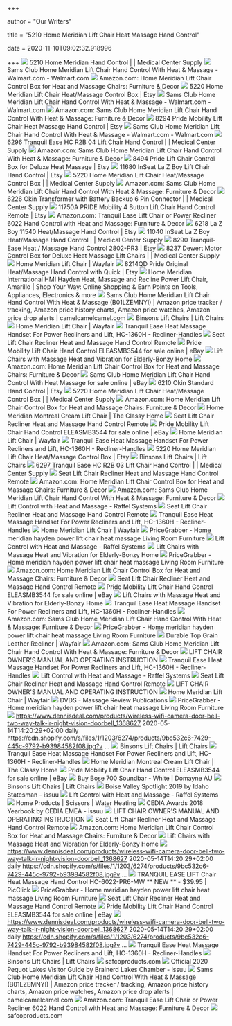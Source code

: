 +++
        
author = "Our Writers"
        
title = "5210 Home Meridian Lift Chair Heat Massage Hand Control"
        
date = 2020-11-10T09:02:32.918996
        
+++
[ ![](https://i2.wp.com/medicalcentersupply.com/wp-content/uploads/2018/10/5210-Controller.jpg?fit=600%2C600&ssl=1)](https://i2.wp.com/medicalcentersupply.com/wp-content/uploads/2018/10/5210-Controller.jpg?fit=600%2C600&ssl=1) 5210 Home Meridian Hand Control | | Medical Center Supply
[ ![](https://i5.walmartimages.com/asr/44539b6e-b5b5-422b-a4de-f275ffaf2249_1.f203d6af79b0feb60be9cdd5229c7ca3.jpeg)](https://i5.walmartimages.com/asr/44539b6e-b5b5-422b-a4de-f275ffaf2249_1.f203d6af79b0feb60be9cdd5229c7ca3.jpeg) Sams Club Home Meridian Lift Chair Hand Control With Heat & Massage -  Walmart.com - Walmart.com
[ ![](https://images-na.ssl-images-amazon.com/images/I/71O57b69SWL._AC_SX466_.jpg)](https://images-na.ssl-images-amazon.com/images/I/71O57b69SWL._AC_SX466_.jpg) Amazon.com: Home Meridian Lift Chair Control Box for Heat and Massage Chairs:  Furniture & Decor
[ ![](https://i.etsystatic.com/20611928/r/il/773a78/1995578541/il_570xN.1995578541_eji6.jpg)](https://i.etsystatic.com/20611928/r/il/773a78/1995578541/il_570xN.1995578541_eji6.jpg) 5220 Home Meridian Lift Chair Heat/Massage Control Box | Etsy
[ ![](https://i5.walmartimages.com/asr/3c306f04-6aee-4cde-8212-73c1a1e167fa_1.75a1bd0d223a872298536aa873e1c789.jpeg)](https://i5.walmartimages.com/asr/3c306f04-6aee-4cde-8212-73c1a1e167fa_1.75a1bd0d223a872298536aa873e1c789.jpeg) Sams Club Home Meridian Lift Chair Hand Control With Heat & Massage -  Walmart.com - Walmart.com
[ ![](https://images-na.ssl-images-amazon.com/images/I/61X5yqT85fL._AC_SL1182_.jpg)](https://images-na.ssl-images-amazon.com/images/I/61X5yqT85fL._AC_SL1182_.jpg) Amazon.com: Sams Club Home Meridian Lift Chair Hand Control With Heat &  Massage: Furniture & Decor
[ ![](https://i.etsystatic.com/20611928/r/il/644e49/1994305861/il_570xN.1994305861_4ybe.jpg)](https://i.etsystatic.com/20611928/r/il/644e49/1994305861/il_570xN.1994305861_4ybe.jpg) 8294 Pride Mobility Lift Chair Heat Massage Hand Control | Etsy
[ ![](https://i5.walmartimages.com/asr/70c6f49a-3fea-4fa8-8ce2-a665229f8f3a_1.ba75f8e0182c67de3f8b66a5a92019ff.jpeg)](https://i5.walmartimages.com/asr/70c6f49a-3fea-4fa8-8ce2-a665229f8f3a_1.ba75f8e0182c67de3f8b66a5a92019ff.jpeg) Sams Club Home Meridian Lift Chair Hand Control With Heat & Massage -  Walmart.com - Walmart.com
[ ![](https://i0.wp.com/medicalcentersupply.com/wp-content/uploads/2018/11/6296-188x300.jpg?fit=188%2C300&ssl=1)](https://i0.wp.com/medicalcentersupply.com/wp-content/uploads/2018/11/6296-188x300.jpg?fit=188%2C300&ssl=1) 6296 Tranquil Ease HC R2B 04 Lift Chair Hand Control | | Medical Center  Supply
[ ![](https://images-na.ssl-images-amazon.com/images/I/81w6pNCXTVL._AC_UL320_SR240,320_.jpg)](https://images-na.ssl-images-amazon.com/images/I/81w6pNCXTVL._AC_UL320_SR240,320_.jpg) Amazon.com: Sams Club Home Meridian Lift Chair Hand Control With Heat &  Massage: Furniture & Decor
[ ![](https://i.etsystatic.com/20611928/r/il/bbf448/1946762194/il_570xN.1946762194_ovy7.jpg)](https://i.etsystatic.com/20611928/r/il/bbf448/1946762194/il_570xN.1946762194_ovy7.jpg) 8494 Pride Lift Chair Control Box for Deluxe Heat Massage | Etsy
[ ![](https://i.etsystatic.com/20611928/r/il/5838f8/1995595773/il_570xN.1995595773_arkk.jpg)](https://i.etsystatic.com/20611928/r/il/5838f8/1995595773/il_570xN.1995595773_arkk.jpg) 11680 InSeat La Z Boy Lift Chair Hand Control | Etsy
[ ![](https://i0.wp.com/medicalcentersupply.com/wp-content/uploads/2018/11/5220-720x380.jpg?resize=300%2C300&ssl=1)](https://i0.wp.com/medicalcentersupply.com/wp-content/uploads/2018/11/5220-720x380.jpg?resize=300%2C300&ssl=1) 5220 Home Meridian Lift Chair Heat/Massage Control Box | | Medical Center  Supply
[ ![](https://images-na.ssl-images-amazon.com/images/I/61EsPA7qAcL._AC_SL1178_.jpg)](https://images-na.ssl-images-amazon.com/images/I/61EsPA7qAcL._AC_SL1178_.jpg) Amazon.com: Sams Club Home Meridian Lift Chair Hand Control With Heat &  Massage: Furniture & Decor
[ ![](https://i1.wp.com/medicalcentersupply.com/wp-content/uploads/IMG-3119.jpg?fit=2048%2C2048&ssl=1)](https://i1.wp.com/medicalcentersupply.com/wp-content/uploads/IMG-3119.jpg?fit=2048%2C2048&ssl=1) 6226 Okin Transformer with Battery Backup 6 Pin Connector | | Medical  Center Supply
[ ![](https://i.etsystatic.com/20611928/r/il/c41aaa/1994235375/il_570xN.1994235375_hqte.jpg)](https://i.etsystatic.com/20611928/r/il/c41aaa/1994235375/il_570xN.1994235375_hqte.jpg) 11750A PRIDE Mobility 4 Button Lift Chair Hand Control Remote | Etsy
[ ![](https://m.media-amazon.com/images/I/41ehTWCivcL._AC_SS350_.jpg)](https://m.media-amazon.com/images/I/41ehTWCivcL._AC_SS350_.jpg) Amazon.com: Tranquil Ease Lift Chair or Power Recliner 6022 Hand Control  with Heat and Massage: Furniture & Decor
[ ![](https://i.etsystatic.com/20611928/r/il/07ccd7/1998589333/il_570xN.1998589333_6tzm.jpg)](https://i.etsystatic.com/20611928/r/il/07ccd7/1998589333/il_570xN.1998589333_6tzm.jpg) 6218 La Z Boy 11540 Heat/Massage Hand Control | Etsy
[ ![](https://i1.wp.com/medicalcentersupply.com/wp-content/uploads/2018/11/11040-Full-150x150.jpg?fit=150%2C150&ssl=1)](https://i1.wp.com/medicalcentersupply.com/wp-content/uploads/2018/11/11040-Full-150x150.jpg?fit=150%2C150&ssl=1) 11040 InSeat La Z Boy Heat/Massage Hand Control | | Medical Center Supply
[ ![](https://i.etsystatic.com/20611928/r/il/7c0c5a/1998551295/il_570xN.1998551295_2pt8.jpg)](https://i.etsystatic.com/20611928/r/il/7c0c5a/1998551295/il_570xN.1998551295_2pt8.jpg) 8290 Tranquil-Ease Heat / Massage Hand Control 2802-PR3 | Etsy
[ ![](https://medicalcentersupply.com/wp-content/uploads/2018/12/8237pic.jpg)](https://medicalcentersupply.com/wp-content/uploads/2018/12/8237pic.jpg) 8237 Dewert Motor Control Box for Deluxe Heat Massage Lift Chairs | |  Medical Center Supply
[ ![](https://secure.img1-fg.wfcdn.com/im/32064882/resize-h310-w310%5Ecompr-r85/1102/110240443/haro-power-lift-assist-recliner-with-massage-and-heating.jpg)](https://secure.img1-fg.wfcdn.com/im/32064882/resize-h310-w310%5Ecompr-r85/1102/110240443/haro-power-lift-assist-recliner-with-massage-and-heating.jpg) Home Meridian Lift Chair | Wayfair
[ ![](https://i.etsystatic.com/20611928/r/il/b55b3e/1998465141/il_570xN.1998465141_b8vb.jpg)](https://i.etsystatic.com/20611928/r/il/b55b3e/1998465141/il_570xN.1998465141_b8vb.jpg) 8214QD Pride Original Heat/Massage Hand Control with Quick | Etsy
[ ![](https://s2.sywcdn.net/getImage?url=http%3A%2F%2Fscene7.samsclub.com%2Fis%2Fimage%2Fsamsclub%2F0060587623017_A%3F%24img_size_211x208%24&t=Product&w=380&h=380&qlt=100&mrg=1&str=1&s=219d2312dca4ba87b6005d249f8dbfe1)](https://s2.sywcdn.net/getImage?url=http%3A%2F%2Fscene7.samsclub.com%2Fis%2Fimage%2Fsamsclub%2F0060587623017_A%3F%24img_size_211x208%24&t=Product&w=380&h=380&qlt=100&mrg=1&str=1&s=219d2312dca4ba87b6005d249f8dbfe1) Home Meridian International HMI Hayden Heat, Massage and Recline Power Lift  Chair, Amarillo | Shop Your Way: Online Shopping & Earn Points on Tools,  Appliances, Electronics & more
[ ![](https://charts.camelcamelcamel.com/us/B01LZEMNYI/new.png?force=1&zero=0&w=358&h=430&desired=false&legend=0&ilt=1&tp=all&fo=0&lang=en)](https://charts.camelcamelcamel.com/us/B01LZEMNYI/new.png?force=1&zero=0&w=358&h=430&desired=false&legend=0&ilt=1&tp=all&fo=0&lang=en) Sams Club Home Meridian Lift Chair Hand Control With Heat & Massage  (B01LZEMNYI) | Amazon price tracker / tracking, Amazon price history  charts, Amazon price watches, Amazon price drop alerts | camelcamelcamel.com
[ ![](https://scontent-sea1-1.cdninstagram.com/v/t51.2885-15/e35/p1080x1080/67316529_411378503058548_2098475038476493859_n.jpg?_nc_ht=scontent-sea1-1.cdninstagram.com&oh=5906c59327e450f2d9e3938396cdc1be&oe=5DCD979C&ig_cache_key=MjEwNDI0Mjg4ODQ0ODY1MDg3Nw%3D%3D.2)](https://scontent-sea1-1.cdninstagram.com/v/t51.2885-15/e35/p1080x1080/67316529_411378503058548_2098475038476493859_n.jpg?_nc_ht=scontent-sea1-1.cdninstagram.com&oh=5906c59327e450f2d9e3938396cdc1be&oe=5DCD979C&ig_cache_key=MjEwNDI0Mjg4ODQ0ODY1MDg3Nw%3D%3D.2) Binsons Lift Chairs | Lift Chairs
[ ![](https://secure.img1-fg.wfcdn.com/im/80517390/resize-h310-w310%5Ecompr-r85/1144/114486322/aedyn-massage-power-lift-assist-recliner.jpg)](https://secure.img1-fg.wfcdn.com/im/80517390/resize-h310-w310%5Ecompr-r85/1144/114486322/aedyn-massage-power-lift-assist-recliner.jpg) Home Meridian Lift Chair | Wayfair
[ ![](https://cdn11.bigcommerce.com/s-efwqjb8mxd/images/stencil/1280x1280/products/4352/14377/HANDSET023-1_rkefyo__79224.1559668122.jpg?c=2)](https://cdn11.bigcommerce.com/s-efwqjb8mxd/images/stencil/1280x1280/products/4352/14377/HANDSET023-1_rkefyo__79224.1559668122.jpg?c=2) Tranquil Ease Heat Massage Handset For Power Recliners and Lift, HC-1360H -  Recliner-Handles
[ ![](https://www.shop.mobilemobilityservices.com/images/41DuzUeYC3L.jpg)](https://www.shop.mobilemobilityservices.com/images/41DuzUeYC3L.jpg) Seat Lift Chair Recliner Heat and Massage Hand Control Remote
[ ![](https://i.ebayimg.com/images/g/HhsAAOSwuCBeRr2f/s-l1600.png)](https://i.ebayimg.com/images/g/HhsAAOSwuCBeRr2f/s-l1600.png) Pride Mobility Lift Chair Hand Control ELEASMB3544 for sale online | eBay
[ ![](https://cdn.shopify.com/s/files/1/0263/8000/9571/products/71B-49ikJoL._AC_SL1200_512x512.jpg?v=1583984148)](https://cdn.shopify.com/s/files/1/0263/8000/9571/products/71B-49ikJoL._AC_SL1200_512x512.jpg?v=1583984148) Lift Chairs with Massage Heat and Vibration for Elderly-Bonzy Home
[ ![](https://images-na.ssl-images-amazon.com/images/I/41EfOM2C5EL._SR600%2C315_PIWhiteStrip%2CBottomLeft%2C0%2C35_PIStarRatingFOURANDHALF%2CBottomLeft%2C360%2C-6_SR600%2C315_SCLZZZZZZZ_FMpng_BG255%2C255%2C255.jpg)](https://images-na.ssl-images-amazon.com/images/I/41EfOM2C5EL._SR600%2C315_PIWhiteStrip%2CBottomLeft%2C0%2C35_PIStarRatingFOURANDHALF%2CBottomLeft%2C360%2C-6_SR600%2C315_SCLZZZZZZZ_FMpng_BG255%2C255%2C255.jpg) Amazon.com: Home Meridian Lift Chair Control Box for Heat and Massage Chairs:  Furniture & Decor
[ ![](https://i.ebayimg.com/images/g/j8sAAOSwDLhdKNIB/s-l225.jpg)](https://i.ebayimg.com/images/g/j8sAAOSwDLhdKNIB/s-l225.jpg) Sams Club Home Meridian Lift Chair Hand Control With Heat Massage for sale  online | eBay
[ ![](https://i.etsystatic.com/20611928/r/il/b1e3db/1951068190/il_570xN.1951068190_51gd.jpg)](https://i.etsystatic.com/20611928/r/il/b1e3db/1951068190/il_570xN.1951068190_51gd.jpg) 6210 Okin Standard Hand Control | Etsy
[ ![](https://i0.wp.com/medicalcentersupply.com/wp-content/uploads/2018/11/5220-Closeup2-210x160.jpg?fit=210%2C160&ssl=1)](https://i0.wp.com/medicalcentersupply.com/wp-content/uploads/2018/11/5220-Closeup2-210x160.jpg?fit=210%2C160&ssl=1) 5220 Home Meridian Lift Chair Heat/Massage Control Box | | Medical Center  Supply
[ ![](https://m.media-amazon.com/images/I/91XSoJis26L._AC_SS350_.jpg)](https://m.media-amazon.com/images/I/91XSoJis26L._AC_SS350_.jpg) Amazon.com: Home Meridian Lift Chair Control Box for Heat and Massage Chairs:  Furniture & Decor
[ ![](http://www.theclassyhome.com/catalog/RH-DS-1667-016-050-S.jpg)](http://www.theclassyhome.com/catalog/RH-DS-1667-016-050-S.jpg) Home Meridian Montreal Cream Lift Chair | The Classy Home
[ ![](https://www.shop.mobilemobilityservices.com/media/deluxe-heat-massage-accessory-hand-control-for-golden-technologies-lift-chairs-hv3001-1(1).jpg)](https://www.shop.mobilemobilityservices.com/media/deluxe-heat-massage-accessory-hand-control-for-golden-technologies-lift-chairs-hv3001-1(1).jpg) Seat Lift Chair Recliner Heat and Massage Hand Control Remote
[ ![](https://i.ebayimg.com/images/g/FacAAOSwwp9eTqqL/s-l300.jpg)](https://i.ebayimg.com/images/g/FacAAOSwwp9eTqqL/s-l300.jpg) Pride Mobility Lift Chair Hand Control ELEASMB3544 for sale online | eBay
[ ![](https://secure.img1-fg.wfcdn.com/im/92512032/resize-h310-w310%5Ecompr-r85/9161/91617971/power-lift-assist-recliner.jpg)](https://secure.img1-fg.wfcdn.com/im/92512032/resize-h310-w310%5Ecompr-r85/9161/91617971/power-lift-assist-recliner.jpg) Home Meridian Lift Chair | Wayfair
[ ![](https://cdn11.bigcommerce.com/s-efwqjb8mxd/images/stencil/1280x1280/products/4352/17452/HANDSET023-2_ttxeem__88206.1584480346.jpg?c=2)](https://cdn11.bigcommerce.com/s-efwqjb8mxd/images/stencil/1280x1280/products/4352/17452/HANDSET023-2_ttxeem__88206.1584480346.jpg?c=2) Tranquil Ease Heat Massage Handset For Power Recliners and Lift, HC-1360H -  Recliner-Handles
[ ![](https://i.etsystatic.com/20611928/r/il/8a0f80/1948041498/il_570xN.1948041498_b769.jpg)](https://i.etsystatic.com/20611928/r/il/8a0f80/1948041498/il_570xN.1948041498_b769.jpg) 5220 Home Meridian Lift Chair Heat/Massage Control Box | Etsy
[ ![](https://scontent-sjc3-1.cdninstagram.com/v/t51.2885-15/e35/s320x320/66808171_454648045389441_672362708690210935_n.jpg?_nc_ht=scontent-sjc3-1.cdninstagram.com&_nc_cat=109&oh=aee004a66a5c0208c6c0e4ba23455b15&oe=5E327532&ig_cache_key=MjExMTc2NjQyOTUxOTYwNDc5MA%3D%3D.2)](https://scontent-sjc3-1.cdninstagram.com/v/t51.2885-15/e35/s320x320/66808171_454648045389441_672362708690210935_n.jpg?_nc_ht=scontent-sjc3-1.cdninstagram.com&_nc_cat=109&oh=aee004a66a5c0208c6c0e4ba23455b15&oe=5E327532&ig_cache_key=MjExMTc2NjQyOTUxOTYwNDc5MA%3D%3D.2) Binsons Lift Chairs | Lift Chairs
[ ![](https://i1.wp.com/medicalcentersupply.com/wp-content/uploads/2018/12/6297-174x300.jpg?fit=174%2C300&ssl=1)](https://i1.wp.com/medicalcentersupply.com/wp-content/uploads/2018/12/6297-174x300.jpg?fit=174%2C300&ssl=1) 6297 Tranquil Ease HC R2B 03 Lift Chair Hand Control | | Medical Center  Supply
[ ![](https://www.shop.mobilemobilityservices.com/media/2-button-hand-control-for-golden-technologies-lift-chairs-zk1200-hc-3(1).jpg)](https://www.shop.mobilemobilityservices.com/media/2-button-hand-control-for-golden-technologies-lift-chairs-zk1200-hc-3(1).jpg) Seat Lift Chair Recliner Heat and Massage Hand Control Remote
[ ![](https://m.media-amazon.com/images/I/615qPCujXJL._AC_SS350_.jpg)](https://m.media-amazon.com/images/I/615qPCujXJL._AC_SS350_.jpg) Amazon.com: Home Meridian Lift Chair Control Box for Heat and Massage Chairs:  Furniture & Decor
[ ![](https://images-na.ssl-images-amazon.com/images/I/61fSIHdk8oL._AC_UL160_SR160,160_.jpg)](https://images-na.ssl-images-amazon.com/images/I/61fSIHdk8oL._AC_UL160_SR160,160_.jpg) Amazon.com: Sams Club Home Meridian Lift Chair Hand Control With Heat &  Massage: Furniture & Decor
[ ![](https://cdn11.bigcommerce.com/s-th7xf/images/stencil/500x659/products/90/234/HC-2802-FR3_-_1_-_4-17__07092.1561753309.JPG?c=2)](https://cdn11.bigcommerce.com/s-th7xf/images/stencil/500x659/products/90/234/HC-2802-FR3_-_1_-_4-17__07092.1561753309.JPG?c=2) Lift Control with Heat and Massage - Raffel Systems
[ ![](https://www.shop.mobilemobilityservices.com/media/LFTCH_MOT_FBS.jpg)](https://www.shop.mobilemobilityservices.com/media/LFTCH_MOT_FBS.jpg) Seat Lift Chair Recliner Heat and Massage Hand Control Remote
[ ![](https://cdn11.bigcommerce.com/s-efwqjb8mxd/images/stencil/500x659/products/4674/17432/HANDSET017-1_clipped_rev_1_ohahun__49939.1584480341.jpg?c=2)](https://cdn11.bigcommerce.com/s-efwqjb8mxd/images/stencil/500x659/products/4674/17432/HANDSET017-1_clipped_rev_1_ohahun__49939.1584480341.jpg?c=2) Tranquil Ease Heat Massage Handset For Power Recliners and Lift, HC-1360H -  Recliner-Handles
[ ![](https://secure.img1-fg.wfcdn.com/im/76812148/resize-h240-w240%5Ecompr-r85/1196/119618348/default_name.jpg)](https://secure.img1-fg.wfcdn.com/im/76812148/resize-h240-w240%5Ecompr-r85/1196/119618348/default_name.jpg) Home Meridian Lift Chair | Wayfair
[ ![](http://d5.cnnx.io/resize?sq=160&uid=12494064228&cc=US)](http://d5.cnnx.io/resize?sq=160&uid=12494064228&cc=US) PriceGrabber - Home meridian hayden power lift chair heat massage Living  Room Furniture
[ ![](https://cdn11.bigcommerce.com/s-th7xf/images/stencil/500x659/products/90/235/HC-3402HR_-_Plug_-_4-17__75694.1506530074.JPG?c=2)](https://cdn11.bigcommerce.com/s-th7xf/images/stencil/500x659/products/90/235/HC-3402HR_-_Plug_-_4-17__75694.1506530074.JPG?c=2) Lift Control with Heat and Massage - Raffel Systems
[ ![](https://cdn.shopify.com/s/files/1/0263/8000/9571/products/51M309kDFVL._AC_SL1000_789x700.jpg?v=1604744818)](https://cdn.shopify.com/s/files/1/0263/8000/9571/products/51M309kDFVL._AC_SL1000_789x700.jpg?v=1604744818) Lift Chairs with Massage Heat and Vibration for Elderly-Bonzy Home
[ ![](http://d5.cnnx.io/resize?sq=160&uid=11621793099&cc=US)](http://d5.cnnx.io/resize?sq=160&uid=11621793099&cc=US) PriceGrabber - Home meridian hayden power lift chair heat massage Living  Room Furniture
[ ![](https://images-na.ssl-images-amazon.com/images/I/61Es0hx-8qL._AC_SL1226_.jpg)](https://images-na.ssl-images-amazon.com/images/I/61Es0hx-8qL._AC_SL1226_.jpg) Amazon.com: Home Meridian Lift Chair Control Box for Heat and Massage Chairs:  Furniture & Decor
[ ![](https://www.shop.mobilemobilityservices.com/media/hand-control-with-quick-release-for-infinite-position-mega-motion-lc100-lift-chair-eleasmb5362-4(1).jpg)](https://www.shop.mobilemobilityservices.com/media/hand-control-with-quick-release-for-infinite-position-mega-motion-lc100-lift-chair-eleasmb5362-4(1).jpg) Seat Lift Chair Recliner Heat and Massage Hand Control Remote
[ ![](https://i.ebayimg.com/images/g/9-YAAOSw3OhchVPz/s-l640.jpg)](https://i.ebayimg.com/images/g/9-YAAOSw3OhchVPz/s-l640.jpg) Pride Mobility Lift Chair Hand Control ELEASMB3544 for sale online | eBay
[ ![](https://cdn.shopify.com/s/files/1/0263/8000/9571/products/611P7NytuML._AC_SL1000_0adf1521-fec3-4f12-b138-c30306834fa4_512x512.jpg?v=1598345545)](https://cdn.shopify.com/s/files/1/0263/8000/9571/products/611P7NytuML._AC_SL1000_0adf1521-fec3-4f12-b138-c30306834fa4_512x512.jpg?v=1598345545) Lift Chairs with Massage Heat and Vibration for Elderly-Bonzy Home
[ ![](https://cdn11.bigcommerce.com/s-efwqjb8mxd/images/stencil/500x659/products/4391/13780/WAND006-1_clipped_rev_1_agjuo7__56551.1559667847.jpg?c=2)](https://cdn11.bigcommerce.com/s-efwqjb8mxd/images/stencil/500x659/products/4391/13780/WAND006-1_clipped_rev_1_agjuo7__56551.1559667847.jpg?c=2) Tranquil Ease Heat Massage Handset For Power Recliners and Lift, HC-1360H -  Recliner-Handles
[ ![](https://images-na.ssl-images-amazon.com/images/I/61xsZYKGP-L._AC_UL160_SR160,160_.jpg)](https://images-na.ssl-images-amazon.com/images/I/61xsZYKGP-L._AC_UL160_SR160,160_.jpg) Amazon.com: Sams Club Home Meridian Lift Chair Hand Control With Heat &  Massage: Furniture & Decor
[ ![](http://d5.cnnx.io/resize?sq=160&uid=12950397304&cc=US)](http://d5.cnnx.io/resize?sq=160&uid=12950397304&cc=US) PriceGrabber - Home meridian hayden power lift chair heat massage Living  Room Furniture
[ ![](https://secure.img1-fg.wfcdn.com/im/25318698/resize-h310-w310%5Ecompr-r85/5210/52102924/dayse-genuine-leather-manual-recliner.jpg)](https://secure.img1-fg.wfcdn.com/im/25318698/resize-h310-w310%5Ecompr-r85/5210/52102924/dayse-genuine-leather-manual-recliner.jpg) Durable Top Grain Leather Recliner | Wayfair
[ ![](https://images-na.ssl-images-amazon.com/images/I/71KcNtVsRzL._AC_UL160_SR160,160_.jpg)](https://images-na.ssl-images-amazon.com/images/I/71KcNtVsRzL._AC_UL160_SR160,160_.jpg) Amazon.com: Sams Club Home Meridian Lift Chair Hand Control With Heat &  Massage: Furniture & Decor
[ ![](x-raw-image:///d2aa99e4f103103318a100c5df4c074464123155ff180ad1bca519aab59a733f)](x-raw-image:///d2aa99e4f103103318a100c5df4c074464123155ff180ad1bca519aab59a733f) LIFT CHAIR OWNER'S MANUAL AND OPERATING INSTRUCTION
[ ![](https://cdn11.bigcommerce.com/s-efwqjb8mxd/images/stencil/500x659/products/4391/18876/WAND006-2_clipped_rev_1_x8qkun__23280.1584481211.jpg?c=2)](https://cdn11.bigcommerce.com/s-efwqjb8mxd/images/stencil/500x659/products/4391/18876/WAND006-2_clipped_rev_1_x8qkun__23280.1584481211.jpg?c=2) Tranquil Ease Heat Massage Handset For Power Recliners and Lift, HC-1360H -  Recliner-Handles
[ ![](https://cdn11.bigcommerce.com/s-th7xf/images/stencil/500x659/products/90/295/HC_2802_PR3_Single_HTP_System_-_4-17_ID_16611__54147.1561753311.JPG?c=2)](https://cdn11.bigcommerce.com/s-th7xf/images/stencil/500x659/products/90/295/HC_2802_PR3_Single_HTP_System_-_4-17_ID_16611__54147.1561753311.JPG?c=2) Lift Control with Heat and Massage - Raffel Systems
[ ![](https://www.shop.mobilemobilityservices.com/media/41KlHp7Q7yL.jpg)](https://www.shop.mobilemobilityservices.com/media/41KlHp7Q7yL.jpg) Seat Lift Chair Recliner Heat and Massage Hand Control Remote
[ ![](x-raw-image:///8b98ee6360f7747af9347937fff44a5a0f799b451ef1725c69767a0498bd7183)](x-raw-image:///8b98ee6360f7747af9347937fff44a5a0f799b451ef1725c69767a0498bd7183) LIFT CHAIR OWNER'S MANUAL AND OPERATING INSTRUCTION
[ ![](https://secure.img1-fg.wfcdn.com/im/60483631/resize-h160-w160%5Ecompr-r85/1245/124530579/Daleisa+Faux+Leather+Power+Lift+Assist+Recliner.jpg)](https://secure.img1-fg.wfcdn.com/im/60483631/resize-h160-w160%5Ecompr-r85/1245/124530579/Daleisa+Faux+Leather+Power+Lift+Assist+Recliner.jpg) Home Meridian Lift Chair | Wayfair
[ ![](https://img.yumpu.com/13111613/1/500x640/dvds-massage-review-publications.jpg)](https://img.yumpu.com/13111613/1/500x640/dvds-massage-review-publications.jpg) DVDS - Massage Review Publications
[ ![](http://d5.cnnx.io/resize?sq=160&uid=11574228406&cc=US)](http://d5.cnnx.io/resize?sq=160&uid=11574228406&cc=US) PriceGrabber - Home meridian hayden power lift chair heat massage Living  Room Furniture
[ ![](https://cdn.shopify.com/s/files/1/1203/6274/products/fdfcb50a-f8dd-411b-9cc7-e020cc2144ea.jpg?v=1578695224)](https://cdn.shopify.com/s/files/1/1203/6274/products/fdfcb50a-f8dd-411b-9cc7-e020cc2144ea.jpg?v=1578695224) https://www.dennisdeal.com/products/wireless-wifi-camera-door-bell-two-way-talk-ir-night-vision-doorbell_1368627  2020-05-14T14:20:29+02:00 daily  https://cdn.shopify.com/s/files/1/1203/6274/products/9bc532c6-7429-445c-9792-b93984582f08.jpg?v  ...
[ ![](https://picturescdn.estatesales.net/996240/23606142/1.jpg)](https://picturescdn.estatesales.net/996240/23606142/1.jpg) Binsons Lift Chairs | Lift Chairs
[ ![](https://cdn11.bigcommerce.com/s-efwqjb8mxd/images/stencil/500x659/products/4353/17453/HANDSET024-2_ensxh0__59514.1584480347.jpg?c=2)](https://cdn11.bigcommerce.com/s-efwqjb8mxd/images/stencil/500x659/products/4353/17453/HANDSET024-2_ensxh0__59514.1584480347.jpg?c=2) Tranquil Ease Heat Massage Handset For Power Recliners and Lift, HC-1360H -  Recliner-Handles
[ ![](https://cdn.theclassyhome.com/600x600/RH-DS-1667-016-050-S4.jpg)](https://cdn.theclassyhome.com/600x600/RH-DS-1667-016-050-S4.jpg) Home Meridian Montreal Cream Lift Chair | The Classy Home
[ ![](https://i.ebayimg.com/images/g/NpAAAOSwAnJfUqyP/s-l225.jpg)](https://i.ebayimg.com/images/g/NpAAAOSwAnJfUqyP/s-l225.jpg) Pride Mobility Lift Chair Hand Control ELEASMB3544 for sale online | eBay
[ ![](https://azcd.domayne.com.au/media/catalog/product/7/9/795347-5210.jpg)](https://azcd.domayne.com.au/media/catalog/product/7/9/795347-5210.jpg) Buy Bose 700 Soundbar - White | Domayne AU
[ ![](https://lookaside.fbsbx.com/lookaside/crawler/media/?media_id=10156760517574653)](https://lookaside.fbsbx.com/lookaside/crawler/media/?media_id=10156760517574653) Binsons Lift Chairs | Lift Chairs
[ ![](https://image.isu.pub/200212211221-e28e84f9f1b0063bcd0ed01e0b7a6906/jpg/page_1.jpg)](https://image.isu.pub/200212211221-e28e84f9f1b0063bcd0ed01e0b7a6906/jpg/page_1.jpg) Boise Valley Spotlight 2019 by Idaho Statesman - issuu
[ ![](https://cdn11.bigcommerce.com/s-th7xf/images/stencil/500x659/products/95/244/HC_7320H_TE_ID_11966__74257.1561752728.jpg?c=2)](https://cdn11.bigcommerce.com/s-th7xf/images/stencil/500x659/products/95/244/HC_7320H_TE_ID_11966__74257.1561752728.jpg?c=2) Lift Control with Heat and Massage - Raffel Systems
[ ![](https://imgv2-1-f.scribdassets.com/img/document/130862481/298x396/5b3b98f063/1396725472?v=1)](https://imgv2-1-f.scribdassets.com/img/document/130862481/298x396/5b3b98f063/1396725472?v=1) Home Products | Scissors | Water Heating
[ ![](https://image.isu.pub/181122120412-69b785c98869f11cfb5d5425535ca872/jpg/page_1.jpg)](https://image.isu.pub/181122120412-69b785c98869f11cfb5d5425535ca872/jpg/page_1.jpg) CEDIA Awards 2018 Yearbook by CEDIA EMEA - issuu
[ ![](x-raw-image:///b20a5a3b57cb901cec029260baf82377e9ddcf046601978f0507e2cef647be80)](x-raw-image:///b20a5a3b57cb901cec029260baf82377e9ddcf046601978f0507e2cef647be80) LIFT CHAIR OWNER'S MANUAL AND OPERATING INSTRUCTION
[ ![](https://www.shop.mobilemobilityservices.com/media/standard-hand-control-eleasmb1030-for-pride-lift-chairs-35(1).jpg)](https://www.shop.mobilemobilityservices.com/media/standard-hand-control-eleasmb1030-for-pride-lift-chairs-35(1).jpg) Seat Lift Chair Recliner Heat and Massage Hand Control Remote
[ ![](https://images-na.ssl-images-amazon.com/images/I/71VLdSY9rRL._AC_UL160_SR160,160_.jpg)](https://images-na.ssl-images-amazon.com/images/I/71VLdSY9rRL._AC_UL160_SR160,160_.jpg) Amazon.com: Home Meridian Lift Chair Control Box for Heat and Massage Chairs:  Furniture & Decor
[ ![](https://cdn.shopify.com/s/files/1/0263/8000/9571/products/71gVMptaKpL._AC_SL1000_de964c3f-255f-4217-abef-70402b3e0ac9_512x512.jpg?v=1598345545)](https://cdn.shopify.com/s/files/1/0263/8000/9571/products/71gVMptaKpL._AC_SL1000_de964c3f-255f-4217-abef-70402b3e0ac9_512x512.jpg?v=1598345545) Lift Chairs with Massage Heat and Vibration for Elderly-Bonzy Home
[ ![](https://cdn.shopify.com/s/files/1/1203/6274/products/b7dc6298-cd1a-4078-97f8-55bcc45b4875.jpg?v=1578695221)](https://cdn.shopify.com/s/files/1/1203/6274/products/b7dc6298-cd1a-4078-97f8-55bcc45b4875.jpg?v=1578695221) https://www.dennisdeal.com/products/wireless-wifi-camera-door-bell-two-way-talk-ir-night-vision-doorbell_1368627  2020-05-14T14:20:29+02:00 daily  https://cdn.shopify.com/s/files/1/1203/6274/products/9bc532c6-7429-445c-9792-b93984582f08.jpg?v  ...
[ ![](https://www.picclickimg.com/d/l400/pict/253715546524_/Tranquil-Ease-Lift-Chair-Heat-Massage-Hand-Control.jpg)](https://www.picclickimg.com/d/l400/pict/253715546524_/Tranquil-Ease-Lift-Chair-Heat-Massage-Hand-Control.jpg) TRANQUIL EASE LIFT Chair Heat Massage Hand Control HC-6022-PR6-MW ** NEW **  - $39.95 | PicClick
[ ![](http://d5.cnnx.io/resize?sq=160&uid=10249982346&cc=US)](http://d5.cnnx.io/resize?sq=160&uid=10249982346&cc=US) PriceGrabber - Home meridian hayden power lift chair heat massage Living  Room Furniture
[ ![](https://www.shop.mobilemobilityservices.com/media/2butOHCextclup.jpg)](https://www.shop.mobilemobilityservices.com/media/2butOHCextclup.jpg) Seat Lift Chair Recliner Heat and Massage Hand Control Remote
[ ![](https://i.ebayimg.com/images/g/zjUAAOSwcUBYJilv/s-l225.jpg)](https://i.ebayimg.com/images/g/zjUAAOSwcUBYJilv/s-l225.jpg) Pride Mobility Lift Chair Hand Control ELEASMB3544 for sale online | eBay
[ ![](https://cdn.shopify.com/s/files/1/1203/6274/products/d5f7fca5-4d54-4f86-8129-c4bc79fc092c.jpg?v=1578695224)](https://cdn.shopify.com/s/files/1/1203/6274/products/d5f7fca5-4d54-4f86-8129-c4bc79fc092c.jpg?v=1578695224) https://www.dennisdeal.com/products/wireless-wifi-camera-door-bell-two-way-talk-ir-night-vision-doorbell_1368627  2020-05-14T14:20:29+02:00 daily  https://cdn.shopify.com/s/files/1/1203/6274/products/9bc532c6-7429-445c-9792-b93984582f08.jpg?v  ...
[ ![](https://cdn11.bigcommerce.com/s-efwqjb8mxd/images/stencil/500x659/products/4674/14358/HANDSET017-2_clipped_rev_1_tedgpb__70574.1559668115.jpg?c=2)](https://cdn11.bigcommerce.com/s-efwqjb8mxd/images/stencil/500x659/products/4674/14358/HANDSET017-2_clipped_rev_1_tedgpb__70574.1559668115.jpg?c=2) Tranquil Ease Heat Massage Handset For Power Recliners and Lift, HC-1360H -  Recliner-Handles
[ ![](https://i1.ypcdn.com/blob/2ac3ab4146b90865f8ef56eebe322eeea50b490c)](https://i1.ypcdn.com/blob/2ac3ab4146b90865f8ef56eebe322eeea50b490c) Binsons Lift Chairs | Lift Chairs
[ ![](x-raw-image:///717bfc98a4b5e40973282d9a6544371a30c3e34e50f05ac4fb4ba3b5f3e6849c)](x-raw-image:///717bfc98a4b5e40973282d9a6544371a30c3e34e50f05ac4fb4ba3b5f3e6849c) safcoproducts.com
[ ![](https://image.isu.pub/200303213724-de11c669ab5e7c3eb44f1209e7022c41/jpg/page_1.jpg)](https://image.isu.pub/200303213724-de11c669ab5e7c3eb44f1209e7022c41/jpg/page_1.jpg) Official 2020 Pequot Lakes Visitor Guide by Brainerd Lakes Chamber - issuu
[ ![](https://charts.camelcamelcamel.com/us/B01LZEMNYI/new.png?force=1&zero=0&w=XXXX&h=YYYY&desired=false&legend=1&ilt=1&tp=all&fo=0&lang=en)](https://charts.camelcamelcamel.com/us/B01LZEMNYI/new.png?force=1&zero=0&w=XXXX&h=YYYY&desired=false&legend=1&ilt=1&tp=all&fo=0&lang=en) Sams Club Home Meridian Lift Chair Hand Control With Heat & Massage  (B01LZEMNYI) | Amazon price tracker / tracking, Amazon price history  charts, Amazon price watches, Amazon price drop alerts | camelcamelcamel.com
[ ![](https://m.media-amazon.com/images/I/61N6qmiP0QL._AC_SS350_.jpg)](https://m.media-amazon.com/images/I/61N6qmiP0QL._AC_SS350_.jpg) Amazon.com: Tranquil Ease Lift Chair or Power Recliner 6022 Hand Control  with Heat and Massage: Furniture & Decor
[ ![](x-raw-image:///32644b69260b37e0abc22de0edea2c1c6b3a0a4e7b8be2bad239cd214c5007eb)](x-raw-image:///32644b69260b37e0abc22de0edea2c1c6b3a0a4e7b8be2bad239cd214c5007eb) safcoproducts.com
